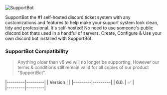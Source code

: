 ![SupportBot](https://i.imgur.com/OFO3XB2.png)

SupportBot the #1 self-hosted discord ticket system with any customizations and features to help make your support system look clean, tidy and professional. It's self-hosted! No need to use someone's public discord bot thats used in a handful of servers. Create, Configure & Use your own discord bot installed with SupportBot.

### SupportBot Compatibility

> Anything older than v6 we will no longer be supporting, However our terms & conditions still remain valid for all copies of our product "SupportBot".

|---------|---------|
| Version |         |
|---------|---------|
|   6.0.  |    ✅   |   
|---------|---------|


